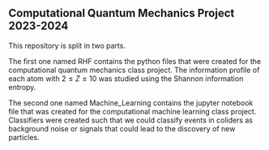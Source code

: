 ## Computational Quantum Mechanics Project 2023-2024
This repository is split in two parts.

The first one named RHF contains the python files that were created for the computational quantum mechanics class project. The information profile of each atom with $2 \leq Z \leq 10$ was studied using the Shannon information entropy.

The second one named Machine_Learning contains the jupyter notebook file that was created for the computational machine learning class project. Classifiers were created such that we could classify events in coliders as background noise or signals that could lead to the discovery of new particles.
